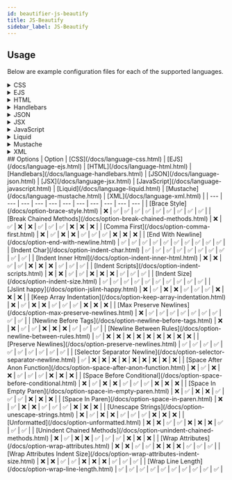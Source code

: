 ```yaml
---
id: beautifier-js-beautify
title: JS-Beautify
sidebar_label: JS-Beautify
---
```

## Usage
Below are example configuration files for each of the supported languages.
<details><summary>CSS</summary>
A `.unibeautifyrc.json` file would look like the following:
```json
{
  "CSS": {
    "beautifiers": [
      "JS-Beautify"
    ]
  }
}
```
</details>
<details><summary>EJS</summary>
A `.unibeautifyrc.json` file would look like the following:
```json
{
  "EJS": {
    "beautifiers": [
      "JS-Beautify"
    ]
  }
}
```
</details>
<details><summary>HTML</summary>
A `.unibeautifyrc.json` file would look like the following:
```json
{
  "HTML": {
    "beautifiers": [
      "JS-Beautify"
    ]
  }
}
```
</details>
<details><summary>Handlebars</summary>
A `.unibeautifyrc.json` file would look like the following:
```json
{
  "Handlebars": {
    "beautifiers": [
      "JS-Beautify"
    ]
  }
}
```
</details>
<details><summary>JSON</summary>
A `.unibeautifyrc.json` file would look like the following:
```json
{
  "JSON": {
    "beautifiers": [
      "JS-Beautify"
    ]
  }
}
```
</details>
<details><summary>JSX</summary>
A `.unibeautifyrc.json` file would look like the following:
```json
{
  "JSX": {
    "beautifiers": [
      "JS-Beautify"
    ]
  }
}
```
</details>
<details><summary>JavaScript</summary>
A `.unibeautifyrc.json` file would look like the following:
```json
{
  "JavaScript": {
    "beautifiers": [
      "JS-Beautify"
    ]
  }
}
```
</details>
<details><summary>Liquid</summary>
A `.unibeautifyrc.json` file would look like the following:
```json
{
  "Liquid": {
    "beautifiers": [
      "JS-Beautify"
    ]
  }
}
```
</details>
<details><summary>Mustache</summary>
A `.unibeautifyrc.json` file would look like the following:
```json
{
  "Mustache": {
    "beautifiers": [
      "JS-Beautify"
    ]
  }
}
```
</details>
<details><summary>XML</summary>
A `.unibeautifyrc.json` file would look like the following:
```json
{
  "XML": {
    "beautifiers": [
      "JS-Beautify"
    ]
  }
}
```
</details>
## Options
| Option | [CSS](/docs/language-css.html) | [EJS](/docs/language-ejs.html) | [HTML](/docs/language-html.html) | [Handlebars](/docs/language-handlebars.html) | [JSON](/docs/language-json.html) | [JSX](/docs/language-jsx.html) | [JavaScript](/docs/language-javascript.html) | [Liquid](/docs/language-liquid.html) | [Mustache](/docs/language-mustache.html) | [XML](/docs/language-xml.html) |
| --- | --- | --- | --- | --- | --- | --- | --- | --- | --- | --- |
| [Brace Style](/docs/option-brace-style.html) | &#10060; | &#9989; | &#9989; | &#9989; | &#9989; | &#9989; | &#9989; | &#9989; | &#9989; | &#9989; |
| [Break Chained Methods](/docs/option-break-chained-methods.html) | &#10060; | &#9989; | &#10060; | &#10060; | &#9989; | &#9989; | &#9989; | &#10060; | &#10060; | &#10060; |
| [Comma First](/docs/option-comma-first.html) | &#10060; | &#9989; | &#10060; | &#10060; | &#9989; | &#9989; | &#9989; | &#10060; | &#10060; | &#10060; |
| [End With Newline](/docs/option-end-with-newline.html) | &#9989; | &#9989; | &#9989; | &#9989; | &#9989; | &#9989; | &#9989; | &#9989; | &#9989; | &#9989; |
| [Indent Char](/docs/option-indent-char.html) | &#9989; | &#9989; | &#9989; | &#9989; | &#9989; | &#9989; | &#9989; | &#9989; | &#9989; | &#9989; |
| [Indent Inner Html](/docs/option-indent-inner-html.html) | &#10060; | &#10060; | &#9989; | &#9989; | &#10060; | &#10060; | &#10060; | &#9989; | &#9989; | &#9989; |
| [Indent Scripts](/docs/option-indent-scripts.html) | &#10060; | &#10060; | &#9989; | &#9989; | &#10060; | &#10060; | &#10060; | &#9989; | &#9989; | &#9989; |
| [Indent Size](/docs/option-indent-size.html) | &#9989; | &#9989; | &#9989; | &#9989; | &#9989; | &#9989; | &#9989; | &#9989; | &#9989; | &#9989; |
| [Jslint happy](/docs/option-jslint-happy.html) | &#10060; | &#9989; | &#10060; | &#10060; | &#9989; | &#9989; | &#9989; | &#10060; | &#10060; | &#10060; |
| [Keep Array Indentation](/docs/option-keep-array-indentation.html) | &#10060; | &#9989; | &#10060; | &#10060; | &#9989; | &#9989; | &#9989; | &#10060; | &#10060; | &#10060; |
| [Max Preserve Newlines](/docs/option-max-preserve-newlines.html) | &#10060; | &#9989; | &#9989; | &#9989; | &#9989; | &#9989; | &#9989; | &#9989; | &#9989; | &#9989; |
| [Newline Before Tags](/docs/option-newline-before-tags.html) | &#10060; | &#10060; | &#9989; | &#9989; | &#10060; | &#10060; | &#10060; | &#9989; | &#9989; | &#9989; |
| [Newline Between Rules](/docs/option-newline-between-rules.html) | &#9989; | &#10060; | &#10060; | &#10060; | &#10060; | &#10060; | &#10060; | &#10060; | &#10060; | &#10060; |
| [Preserve Newlines](/docs/option-preserve-newlines.html) | &#9989; | &#9989; | &#9989; | &#9989; | &#9989; | &#9989; | &#9989; | &#9989; | &#9989; | &#9989; |
| [Selector Separator Newline](/docs/option-selector-separator-newline.html) | &#9989; | &#10060; | &#10060; | &#10060; | &#10060; | &#10060; | &#10060; | &#10060; | &#10060; | &#10060; |
| [Space After Anon Function](/docs/option-space-after-anon-function.html) | &#10060; | &#9989; | &#10060; | &#10060; | &#9989; | &#9989; | &#9989; | &#10060; | &#10060; | &#10060; |
| [Space Before Conditional](/docs/option-space-before-conditional.html) | &#10060; | &#9989; | &#10060; | &#10060; | &#9989; | &#9989; | &#9989; | &#10060; | &#10060; | &#10060; |
| [Space In Empty Paren](/docs/option-space-in-empty-paren.html) | &#10060; | &#9989; | &#10060; | &#10060; | &#9989; | &#9989; | &#9989; | &#10060; | &#10060; | &#10060; |
| [Space In Paren](/docs/option-space-in-paren.html) | &#10060; | &#9989; | &#10060; | &#10060; | &#9989; | &#9989; | &#9989; | &#10060; | &#10060; | &#10060; |
| [Unescape Strings](/docs/option-unescape-strings.html) | &#10060; | &#9989; | &#10060; | &#10060; | &#9989; | &#9989; | &#9989; | &#10060; | &#10060; | &#10060; |
| [Unformatted](/docs/option-unformatted.html) | &#10060; | &#10060; | &#9989; | &#9989; | &#10060; | &#10060; | &#10060; | &#9989; | &#9989; | &#9989; |
| [Unindent Chained Methods](/docs/option-unindent-chained-methods.html) | &#10060; | &#9989; | &#10060; | &#10060; | &#9989; | &#9989; | &#9989; | &#10060; | &#10060; | &#10060; |
| [Wrap Attributes](/docs/option-wrap-attributes.html) | &#10060; | &#10060; | &#9989; | &#9989; | &#10060; | &#10060; | &#10060; | &#9989; | &#9989; | &#9989; |
| [Wrap Attributes Indent Size](/docs/option-wrap-attributes-indent-size.html) | &#10060; | &#10060; | &#9989; | &#9989; | &#10060; | &#10060; | &#10060; | &#9989; | &#9989; | &#9989; |
| [Wrap Line Length](/docs/option-wrap-line-length.html) | &#9989; | &#9989; | &#9989; | &#9989; | &#9989; | &#9989; | &#9989; | &#9989; | &#9989; | &#9989; |